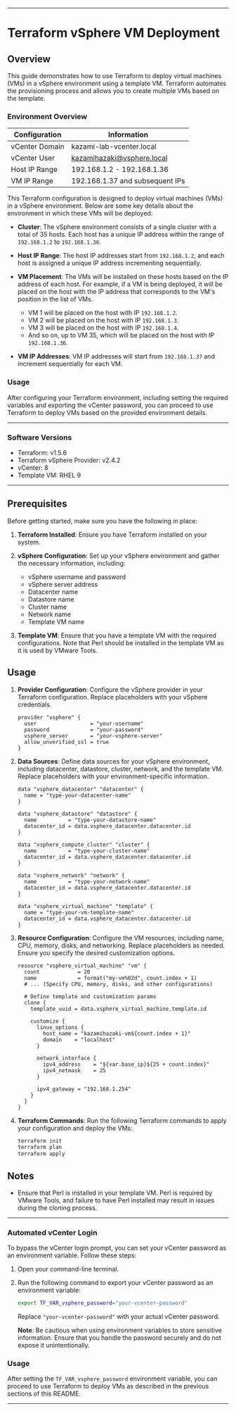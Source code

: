 
---

# Terraform vSphere VM Deployment

## Overview

This guide demonstrates how to use Terraform to deploy virtual machines (VMs) in a vSphere environment using a template VM. Terraform automates the provisioning process and allows you to create multiple VMs based on the template.


### Environment Overview

| Configuration       | Information                      |
|----------------------|----------------------------------|
| vCenter Domain      | kazami-lab-vcenter.local         |
| vCenter User        | kazamihazaki@vsphere.local       |
| Host IP Range       | 192.168.1.2 - 192.168.1.36       |
| VM IP Range         | 192.168.1.37 and subsequent IPs  |


This Terraform configuration is designed to deploy virtual machines (VMs) in a vSphere environment. Below are some key details about the environment in which these VMs will be deployed:

- **Cluster**: The vSphere environment consists of a single cluster with a total of 35 hosts. Each host has a unique IP address within the range of `192.168.1.2` to `192.168.1.36`.

- **Host IP Range**: The host IP addresses start from `192.168.1.2`, and each host is assigned a unique IP address incrementing sequentially.

- **VM Placement**: The VMs will be installed on these hosts based on the IP address of each host. For example, if a VM is being deployed, it will be placed on the host with the IP address that corresponds to the VM's position in the list of VMs.

   - VM 1 will be placed on the host with IP `192.168.1.2`.
   - VM 2 will be placed on the host with IP `192.168.1.3`.
   - VM 3 will be placed on the host with IP `192.168.1.4`.
   - And so on, up to VM 35, which will be placed on the host with IP `192.168.1.36`.

- **VM IP Addresses**: VM IP addresses will start from `192.168.1.37` and increment sequentially for each VM.

### Usage

After configuring your Terraform environment, including setting the required variables and exporting the vCenter password, you can proceed to use Terraform to deploy VMs based on the provided environment details.

---


### Software Versions

- Terraform: v1.5.6
- Terraform vSphere Provider: v2.4.2
- vCenter: 8
- Template VM: RHEL 9


---

## Prerequisites

Before getting started, make sure you have the following in place:

1. **Terraform Installed**: Ensure you have Terraform installed on your system.

2. **vSphere Configuration**: Set up your vSphere environment and gather the necessary information, including:
   - vSphere username and password
   - vSphere server address
   - Datacenter name
   - Datastore name
   - Cluster name
   - Network name
   - Template VM name

3. **Template VM**: Ensure that you have a template VM with the required configurations. Note that Perl should be installed in the template VM as it is used by VMware Tools.

## Usage

1. **Provider Configuration**: Configure the vSphere provider in your Terraform configuration. Replace placeholders with your vSphere credentials.

   ```hcl
   provider "vsphere" {
     user                 = "your-username"
     password             = "your-password"
     vsphere_server       = "your-vsphere-server"
     allow_unverified_ssl = true
   }
   ```

2. **Data Sources**: Define data sources for your vSphere environment, including datacenter, datastore, cluster, network, and the template VM. Replace placeholders with your environment-specific information.

   ```hcl
   data "vsphere_datacenter" "datacenter" {
     name = "type-your-datacenter-name"
   }

   data "vsphere_datastore" "datastore" {
     name          = "type-your-datastore-name"
     datacenter_id = data.vsphere_datacenter.datacenter.id
   }

   data "vsphere_compute_cluster" "cluster" {
     name          = "type-your-cluster-name"
     datacenter_id = data.vsphere_datacenter.datacenter.id
   }

   data "vsphere_network" "network" {
     name          = "type-your-network-name"
     datacenter_id = data.vsphere_datacenter.datacenter.id
   }

   data "vsphere_virtual_machine" "template" {
     name = "type-your-vm-template-name"
     datacenter_id = data.vsphere_datacenter.datacenter.id
   }
   ```

3. **Resource Configuration**: Configure the VM resources, including name, CPU, memory, disks, and networking. Replace placeholders as needed. Ensure you specify the desired customization options.

   ```hcl
   resource "vsphere_virtual_machine" "vm" {
     count            = 20
     name             = format("my-vm%02d", count.index + 1)
     # ... (Specify CPU, memory, disks, and other configurations)

     # Define template and customization params
     clone {
       template_uuid = data.vsphere_virtual_machine.template.id

       customize {
         linux_options {
           host_name = "kazamihazaki-vm${count.index + 1}"
           domain    = "localhost"
         }

         network_interface {
           ipv4_address    = "${var.base_ip}${25 + count.index}"
           ipv4_netmask    = 25
         }

         ipv4_gateway = "192.168.1.254"
       }
     }
   }
   ```

4. **Terraform Commands**: Run the following Terraform commands to apply your configuration and deploy the VMs:

   ```sh
   terraform init
   terraform plan
   terraform apply
   ```

## Notes

- Ensure that Perl is installed in your template VM. Perl is required by VMware Tools, and failure to have Perl installed may result in issues during the cloning process.

---

### Automated vCenter Login

To bypass the vCenter login prompt, you can set your vCenter password as an environment variable. Follow these steps:

1. Open your command-line terminal.

2. Run the following command to export your vCenter password as an environment variable:

   ```sh
   export TF_VAR_vsphere_password="your-vcenter-password"
   ```

   Replace `"your-vcenter-password"` with your actual vCenter password.

   **Note**: Be cautious when using environment variables to store sensitive information. Ensure that you handle the password securely and do not expose it unintentionally.

### Usage

After setting the `TF_VAR_vsphere_password` environment variable, you can proceed to use Terraform to deploy VMs as described in the previous sections of this README.

---
